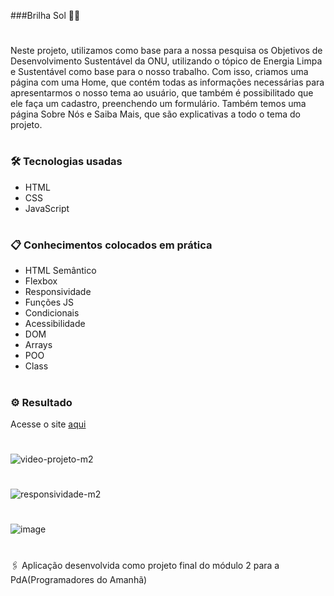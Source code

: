 ###Brilha Sol 🚀🌞

#
Neste projeto, utilizamos como base para a nossa pesquisa os  Objetivos de Desenvolvimento Sustentável da ONU, utilizando o tópico de Energia Limpa e Sustentável como base para o nosso trabalho.
Com isso, criamos uma página com uma Home, que contém todas as informações necessárias para apresentarmos o nosso tema ao usuário, que também é possibilitado que ele faça um cadastro, preenchendo um formulário. Também temos uma página Sobre Nós e Saiba Mais, que são explicativas a todo o tema do projeto.
#

### 🛠️ Tecnologias usadas

- HTML
- CSS
- JavaScript
#

### 📋 Conhecimentos colocados em prática

- HTML Semântico
- Flexbox
- Responsividade 
- Funções JS
- Condicionais
- Acessibilidade
- DOM
- Arrays
- POO
- Class
#

### ⚙️ Resultado

Acesse o site [aqui](https://anacamorims.github.io/projeto-final-m2/)

#

![video-projeto-m2](https://github.com/anacamorims/projeto-final-m2/assets/132526900/3ff1862f-f56c-4297-87bb-4893ec53e990)

#

![responsividade-m2](https://github.com/anacamorims/projeto-final-m2/assets/132526900/8d6fb026-d281-406a-9931-bee7c2b45463)

#

![image](https://github.com/anacamorims/projeto-final-m2/assets/132526900/4a21536f-1453-46d2-8346-acae310ebded)


#
🖇️ Aplicação desenvolvida como projeto final do módulo 2 para a PdA(Programadores do Amanhã)  

